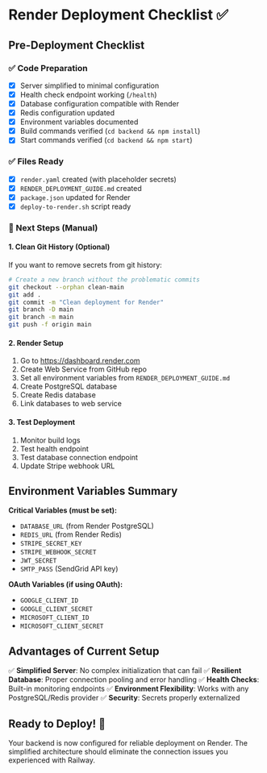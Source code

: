 # Render Deployment Checklist ✅

## Pre-Deployment Checklist

### ✅ Code Preparation
- [x] Server simplified to minimal configuration
- [x] Health check endpoint working (`/health`)
- [x] Database configuration compatible with Render
- [x] Redis configuration updated
- [x] Environment variables documented
- [x] Build commands verified (`cd backend && npm install`)
- [x] Start commands verified (`cd backend && npm start`)

### ✅ Files Ready
- [x] `render.yaml` created (with placeholder secrets)
- [x] `RENDER_DEPLOYMENT_GUIDE.md` created
- [x] `package.json` updated for Render
- [x] `deploy-to-render.sh` script ready

### 🔄 Next Steps (Manual)

#### 1. Clean Git History (Optional)
If you want to remove secrets from git history:
```bash
# Create a new branch without the problematic commits
git checkout --orphan clean-main
git add .
git commit -m "Clean deployment for Render"
git branch -D main
git branch -m main
git push -f origin main
```

#### 2. Render Setup
1. Go to https://dashboard.render.com
2. Create Web Service from GitHub repo
3. Set all environment variables from `RENDER_DEPLOYMENT_GUIDE.md`
4. Create PostgreSQL database
5. Create Redis database
6. Link databases to web service

#### 3. Test Deployment
1. Monitor build logs
2. Test health endpoint
3. Test database connection endpoint
4. Update Stripe webhook URL

## Environment Variables Summary

**Critical Variables (must be set):**
- `DATABASE_URL` (from Render PostgreSQL)
- `REDIS_URL` (from Render Redis)
- `STRIPE_SECRET_KEY`
- `STRIPE_WEBHOOK_SECRET`
- `JWT_SECRET`
- `SMTP_PASS` (SendGrid API key)

**OAuth Variables (if using OAuth):**
- `GOOGLE_CLIENT_ID`
- `GOOGLE_CLIENT_SECRET`
- `MICROSOFT_CLIENT_ID`
- `MICROSOFT_CLIENT_SECRET`

## Advantages of Current Setup

✅ **Simplified Server**: No complex initialization that can fail
✅ **Resilient Database**: Proper connection pooling and error handling
✅ **Health Checks**: Built-in monitoring endpoints
✅ **Environment Flexibility**: Works with any PostgreSQL/Redis provider
✅ **Security**: Secrets properly externalized

## Ready to Deploy! 🚀

Your backend is now configured for reliable deployment on Render. The simplified architecture should eliminate the connection issues you experienced with Railway. 